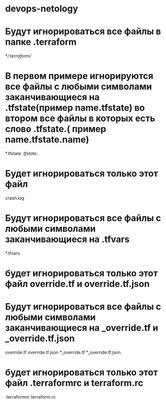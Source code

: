 # devops-netology
# Будут игнорироваться все файлы в папке .terraform
**/.terraform/* 
# В первом примере игнорируются все файлы с любыми символами заканчивающиеся на .tfstate(пример name.tfstate) во втором все файлы в которых есть слово .tfstate.( пример name.tfstate.name)
*.tfstate
*.tfstate.*
# Будет игнорироваться только этот файл
crash.log
# Будут игнорироваться все файлы с любыми символами заканчивающиеся на .tfvars
*.tfvars
# будет игнорироваться только этот файл override.tf и override.tf.json
# Будут игнорироваться все файлы с любыми символами заканчивающиеся на _override.tf и _override.tf.json
override.tf
override.tf.json
*_override.tf
*_override.tf.json
# будет игнорироваться только этот файл .terraformrc и terraform.rc
.terraformrc
terraform.rc